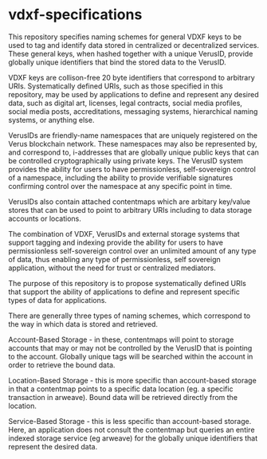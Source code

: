 # vdxf-specifications

This repository specifies naming schemes for general VDXF keys to be used to tag and identify data stored in centralized or decentralized services.  These general keys, when hashed together with a unique VerusID, provide globally unique identifiers that bind the stored data to the VerusID.

VDXF keys are collison-free 20 byte identifiers that correspond to arbitrary URIs.  Systematically defined URIs, such as those specified in this repository, may be used by applications to define and represent any desired data, such as digital art, licenses, legal contracts, social media profiles, social media posts, accreditations, messaging systems, hierarchical naming systems, or anything else.

VerusIDs are friendly-name namespaces that are uniquely registered on the Verus blockchain network.  These namespaces may also be represented by, and correspond to, i-addresses that are globally unique public keys that can be controlled cryptographically using private keys.  The VerusID system provides the ability for users to have permissionless, self-sovereign control of a namespace, including the ability to provide verifiable signatures confirming control over the namespace at any specific point in time.

VerusIDs also contain attached contentmaps which are arbitary key/value stores that can be used to point to arbitrary URIs including to data storage accounts or locations.

The combination of VDXF, VerusIDs and external storage systems that support tagging and indexing provide the ability for users to have permissionless self-sovereign control over an unlimited amount of any type of data, thus enabling any type of permissionless, self sovereign application, without the need for trust or centralized mediators.

The purpose of this repository is to propose systematically defined URIs that support the ability of applications to define and represent specific types of data for applications.

There are generally three types of naming schemes, which correspond to the way in which data is stored and retrieved.

Account-Based Storage - in these, contentmaps will point to storage accounts that may or may not be controlled by the VerusID that is pointing to the account.  Globally unique tags will be searched within the account in order to retrieve the bound data.

Location-Based Storage - this is more specific than account-based storage in that a contentmap points to a specific data location (eg. a specific transaction in arweave).  Bound data will be retrieved directly from the location.

Service-Based Storage - this is less specific than account-based storage.  Here, an application does not consult the contentmap but queries an entire indexed storage service (eg arweave) for the globally unique identifiers that represent the desired data.

